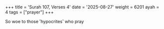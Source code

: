 +++
title = 'Surah 107, Verses 4'
date = '2025-08-27'
weight = 6201
ayah = 4
tags = ["prayer"]
+++

So woe to those ˹hypocrites˺ who pray